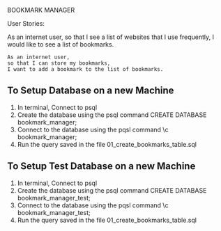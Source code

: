 BOOKMARK MANAGER


User Stories:

As an internet user,
	so that I see a list of websites that I use frequently,
	I would like to see a list of bookmarks.

	As an internet user,
	so that I can store my bookmarks,
	I want to add a bookmark to the list of bookmarks.

## To Setup Database on a new Machine
1) In terminal, Connect to psql
2) Create the database using the psql command CREATE DATABASE bookmark_manager;
3) Connect to the database using the pqsl command \c bookmark_manager;
4) Run the query saved in the file 01_create_bookmarks_table.sql

## To Setup Test Database on a new Machine
1) In terminal, Connect to psql
2) Create the database using the psql command CREATE DATABASE bookmark_manager_test;
3) Connect to the database using the pqsl command \c bookmark_manager_test;
4) Run the query saved in the file 01_create_bookmarks_table.sql
